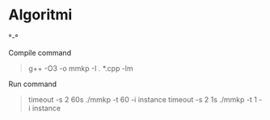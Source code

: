 # Algoritmi
°-°

Compile command 
> g++ -O3 -o mmkp -I . *.cpp -lm

Run command
> timeout -s 2 60s ./mmkp -t 60 -i instance
> timeout -s 2 1s ./mmkp -t 1 -i instance
